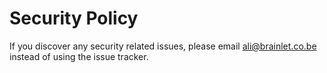 # Security Policy

If you discover any security related issues, please email ali@brainlet.co.be instead of using the issue tracker.
